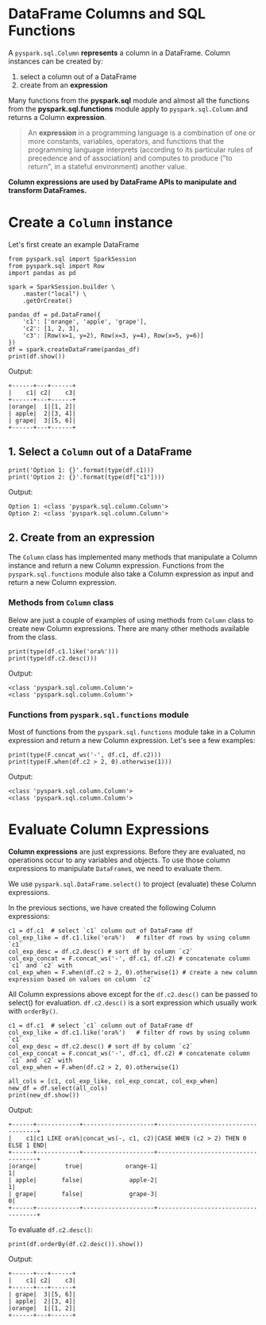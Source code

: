 # DataFrame Columns and SQL Functions

A `pyspark.sql.Column` **represents** a column in a DataFrame. Column instances can be created by:

1. select a column out of a DataFrame
2. create from an **expression**

Many functions from the **pyspark.sql** module and almost all the functions from the **pyspark.sql.functions** module apply to `pyspark.sql.Column` and returns a Column **expression**.

> An **expression** in a programming language is a combination of one or more constants, variables, operators, and functions that the programming language interprets (according to its particular rules of precedence and of association) and computes to produce ("to return", in a stateful environment) another value.

**Column expressions are used by DataFrame APIs to manipulate and transform DataFrames.**

# Create a **`Column`** instance

Let's first create an example DataFrame

    from pyspark.sql import SparkSession
    from pyspark.sql import Row
    import pandas as pd
    
    spark = SparkSession.builder \
        .master("local") \
        .getOrCreate()
    
    pandas_df = pd.DataFrame({
        'c1': ['orange', 'apple', 'grape'],
        'c2': [1, 2, 3],
        'c3': [Row(x=1, y=2), Row(x=3, y=4), Row(x=5, y=6)]
    })
    df = spark.createDataFrame(pandas_df)
    print(df.show())

Output:

    +------+---+------+
    |    c1| c2|    c3|
    +------+---+------+
    |orange|  1|[1, 2]|
    | apple|  2|[3, 4]|
    | grape|  3|[5, 6]|
    +------+---+------+

## 1. Select a `Column` out of a DataFrame

    print('Option 1: {}'.format(type(df.c1)))
    print('Option 2: {}'.format(type(df["c1"])))

Output:

    Option 1: <class 'pyspark.sql.column.Column'>
    Option 2: <class 'pyspark.sql.column.Column'>

## 2. Create from an expression

The `Column` class has implemented many methods that manipulate a Column instance and return a new Column expression. Functions from the `pyspark.sql.functions` module also take a Column expression as input and return a new Column expression.

### Methods from **`Column`** class

Below are just a couple of examples of using methods from `Column` class to create new Column expressions. There are many other methods available from the class.

    print(type(df.c1.like('ora%')))
    print(type(df.c2.desc()))

Output:

    <class 'pyspark.sql.column.Column'>
    <class 'pyspark.sql.column.Column'>

### Functions from `pyspark.sql.functions` module

Most of functions from the `pyspark.sql.functions` module take in a Column expression and return a new Column expression. Let's see a few examples:

    print(type(F.concat_ws('-', df.c1, df.c2)))
    print(type(F.when(df.c2 > 2, 0).otherwise(1)))

Output:

    <class 'pyspark.sql.column.Column'>
    <class 'pyspark.sql.column.Column'>

# Evaluate Column Expressions

**Column expressions** are just expressions. Before they are evaluated, no operations occur to any variables and objects. To use those column expressions to manipulate `DataFrame`s, we need to evaluate them.

We use `pyspark.sql.DataFrame.select()` to project (evaluate) these Column expressions.

In the previous sections, we have created the following Column expressions:

    c1 = df.c1  # select `c1` column out of DataFrame df
    col_exp_like = df.c1.like('ora%')   # filter df rows by using column `c1`
    col_exp_desc = df.c2.desc() # sort df by column `c2`
    col_exp_concat = F.concat_ws('-', df.c1, df.c2) # concatenate column `c1` and `c2` with
    col_exp_when = F.when(df.c2 > 2, 0).otherwise(1) # create a new column expression based on values on column `c2`

All Column expressions above except for the `df.c2.desc()` can be passed to select() for evaluation. `df.c2.desc()` is a sort expression which usually work with `orderBy()`.

    c1 = df.c1  # select `c1` column out of DataFrame df
    col_exp_like = df.c1.like('ora%')   # filter df rows by using column `c1`
    col_exp_desc = df.c2.desc() # sort df by column `c2`
    col_exp_concat = F.concat_ws('-', df.c1, df.c2) # concatenate column `c1` and `c2` with
    col_exp_when = F.when(df.c2 > 2, 0).otherwise(1)
    
    all_cols = [c1, col_exp_like, col_exp_concat, col_exp_when]
    new_df = df.select(all_cols)
    print(new_df.show())

Output:

    +------+------------+--------------------+------------------------------------+
    |    c1|c1 LIKE ora%|concat_ws(-, c1, c2)|CASE WHEN (c2 > 2) THEN 0 ELSE 1 END|
    +------+------------+--------------------+------------------------------------+
    |orange|        true|            orange-1|                                   1|
    | apple|       false|             apple-2|                                   1|
    | grape|       false|             grape-3|                                   0|
    +------+------------+--------------------+------------------------------------+

To evaluate `df.c2.desc()`:

    print(df.orderBy(df.c2.desc()).show())

Output:

    +------+---+------+
    |    c1| c2|    c3|
    +------+---+------+
    | grape|  3|[5, 6]|
    | apple|  2|[3, 4]|
    |orange|  1|[1, 2]|
    +------+---+------+